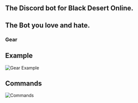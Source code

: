 ## The Discord bot for Black Desert Online.
## The Bot you love and hate.

### Gear

## Example
![Gear Example](https://media.discordapp.net/attachments/435789412974985217/436509845282095115/unknown.png)
## Commands
![Commands](https://cdn.discordapp.com/attachments/223778593711456256/461462400068091915/unknown.png)